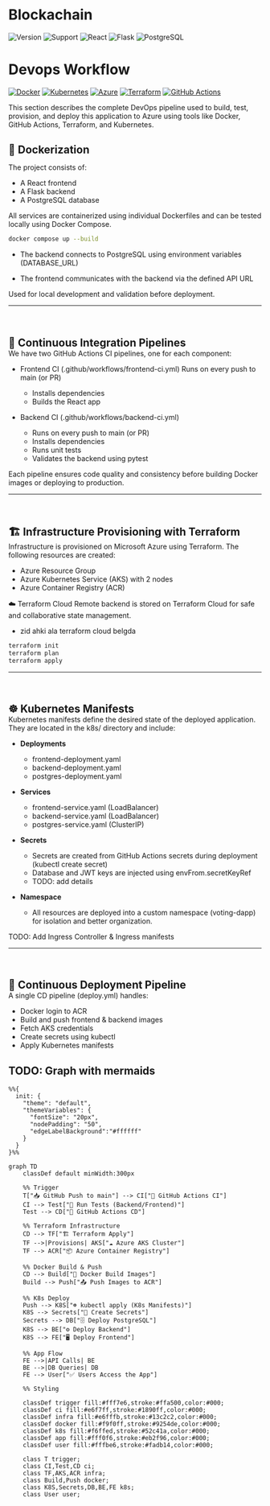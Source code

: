 # Blockachain 
![Version](https://img.shields.io/badge/version-1.28.0-blue)
![Support](https://img.shields.io/badge/support-active-brightgreen)
![React](https://img.shields.io/badge/React-20232A?logo=react&logoColor=61DAFB)
![Flask](https://img.shields.io/badge/Flask-000000?logo=flask&logoColor=white)
![PostgreSQL](https://img.shields.io/badge/PostgreSQL-4169E1?logo=postgresql&logoColor=white)

# Devops Workflow


[![Docker](https://img.shields.io/badge/Docker-2496ED?logo=docker&logoColor=white)](https://www.docker.com)
[![Kubernetes](https://img.shields.io/badge/Kubernetes-326CE5?logo=kubernetes&logoColor=white)](https://kubernetes.io)
[![Azure](https://img.shields.io/badge/Azure-0078D4?logo=microsoftazure&logoColor=white)](https://azure.microsoft.com)
[![Terraform](https://img.shields.io/badge/Terraform-7B42BC?logo=terraform&logoColor=white)](https://www.terraform.io)
[![GitHub Actions](https://img.shields.io/badge/GitHub_Actions-2088FF?logo=githubactions&logoColor=white)](https://github.com/features/actions)

This section describes the complete DevOps pipeline used to build, test, provision, and deploy this application to Azure using tools like Docker, GitHub Actions, Terraform, and Kubernetes.

<h1 style="font-weight: bold; font-size: 1.5em; border-bottom: none !important; padding-bottom: 0 !important; margin-bottom: 0 !important;">🐳 Dockerization</h1> 

The project consists of:
- A React frontend
- A Flask backend
- A PostgreSQL database

All services are containerized using individual Dockerfiles and can be tested locally using Docker Compose. 
``` bash
docker compose up --build
```

- The backend connects to PostgreSQL using environment variables (DATABASE_URL)

- The frontend communicates with the backend via the defined API URL

Used for local development and validation before deployment.

<hr>
<br>
<h1 style="font-weight: bold; font-size: 1.5em; border-bottom: none !important; padding-bottom: 0 !important; margin-bottom: 0 !important;">🔄 Continuous Integration Pipelines</h1> 
We have two GitHub Actions CI pipelines, one for each component:

- Frontend CI (.github/workflows/frontend-ci.yml)
Runs on every push to main (or PR)
    - Installs dependencies
    - Builds the React app

- Backend CI (.github/workflows/backend-ci.yml)
    - Runs on every push to main (or PR)
    - Installs dependencies
    - Runs unit tests
    - Validates the backend using pytest

Each pipeline ensures code quality and consistency before building Docker images or deploying to production.
<hr>
<br>
<h1 style="font-weight: bold; font-size: 1.5em; border-bottom: none !important; padding-bottom: 0 !important; margin-bottom: 0 !important;">🏗️ Infrastructure Provisioning with Terraform</h1> 
Infrastructure is provisioned on Microsoft Azure using Terraform. The following resources are created:

- Azure Resource Group
- Azure Kubernetes Service (AKS) with 2 nodes
- Azure Container Registry (ACR)

☁️ Terraform Cloud
Remote backend is stored on Terraform Cloud for safe and collaborative state management.

- zid ahki ala terraform cloud belgda 

``` bash
terraform init
terraform plan
terraform apply
```

<hr>
<br>

<h1 style="font-weight: bold; font-size: 1.5em; border-bottom: none !important; padding-bottom: 0 !important; margin-bottom: 0 !important;">☸️ Kubernetes Manifests
</h1> 
Kubernetes manifests define the desired state of the deployed application. They are located in the k8s/ directory and include:

- **Deployments**
    - frontend-deployment.yaml
    - backend-deployment.yaml
    - postgres-deployment.yaml

- **Services**
    - frontend-service.yaml (LoadBalancer)
    - backend-service.yaml (LoadBalancer)
    - postgres-service.yaml (ClusterIP)

- **Secrets** 
    - Secrets are created from GitHub Actions secrets during deployment (kubectl create secret)
    - Database and JWT keys are injected using envFrom.secretKeyRef
    - TODO: add details

- **Namespace**
    - All resources are deployed into a custom namespace (voting-dapp) for isolation and better organization.

 TODO: Add Ingress Controller & Ingress manifests 

<hr>
<br>

<h1 style="font-weight: bold; font-size: 1.5em; border-bottom: none !important; padding-bottom: 0 !important; margin-bottom: 0 !important;">🚀 Continuous Deployment Pipeline
</h1> 
A single CD pipeline (deploy.yml) handles:

- Docker login to ACR
- Build and push frontend & backend images
- Fetch AKS credentials
- Create secrets using kubectl
- Apply Kubernetes manifests

## TODO: Graph with mermaids

```mermaid
%%{ 
  init: { 
    "theme": "default", 
    "themeVariables": { 
      "fontSize": "20px", 
      "nodePadding": "50", 
      "edgeLabelBackground":"#ffffff" 
    } 
  } 
}%%

graph TD
    classDef default minWidth:300px

    %% Trigger
    T["📥 GitHub Push to main"] --> CI["🔁 GitHub Actions CI"]
    CI --> Test["🧪 Run Tests (Backend/Frontend)"]
    Test --> CD["🚀 GitHub Actions CD"]

    %% Terraform Infrastructure
    CD --> TF["🏗️ Terraform Apply"]
    TF -->|Provisions| AKS["☁️ Azure AKS Cluster"]
    TF --> ACR["📦 Azure Container Registry"]

    %% Docker Build & Push
    CD --> Build["🐳 Docker Build Images"]
    Build --> Push["📤 Push Images to ACR"]

    %% K8s Deploy
    Push --> K8S["☸️ kubectl apply (K8s Manifests)"]
    K8S --> Secrets["🔐 Create Secrets"]
    Secrets --> DB["🗄️ Deploy PostgreSQL"]
    K8S --> BE["⚙️ Deploy Backend"]
    K8S --> FE["🖥️ Deploy Frontend"]

    %% App Flow
    FE -->|API Calls| BE
    BE -->|DB Queries| DB
    FE --> User["✅ Users Access the App"]

    %% Styling

    classDef trigger fill:#fff7e6,stroke:#ffa500,color:#000;
    classDef ci fill:#e6f7ff,stroke:#1890ff,color:#000;
    classDef infra fill:#e6fffb,stroke:#13c2c2,color:#000;
    classDef docker fill:#f9f0ff,stroke:#9254de,color:#000;
    classDef k8s fill:#f6ffed,stroke:#52c41a,color:#000;
    classDef app fill:#fff0f6,stroke:#eb2f96,color:#000;
    classDef user fill:#fffbe6,stroke:#fadb14,color:#000;

    class T trigger;
    class CI,Test,CD ci;
    class TF,AKS,ACR infra;
    class Build,Push docker;
    class K8S,Secrets,DB,BE,FE k8s;
    class User user;


```

   
   

